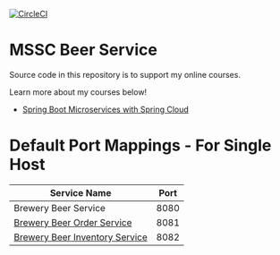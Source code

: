 [![CircleCI](https://circleci.com/gh/springframeworkguru/mssc-beer-service.svg?style=svg)](https://circleci.com/gh/springframeworkguru/mssc-beer-service)

# MSSC Beer Service

Source code in this repository is to support my online courses.

Learn more about my courses below!

* [Spring Boot Microservices with Spring Cloud](https://www.udemy.com/spring-boot-microservices-with-spring-cloud-beginner-to-guru/?couponCode=GIT_HUB2)

# Default Port Mappings - For Single Host

| Service Name                                                                                         | Port | 
|------------------------------------------------------------------------------------------------------|------|
| Brewery Beer Service                                                                                 | 8080 |
| [Brewery Beer Order Service](https://github.com/springframeworkguru/mssc-beer-order-service)         | 8081 |
| [Brewery Beer Inventory Service](https://github.com/springframeworkguru/mssc-beer-inventory-service) | 8082 |